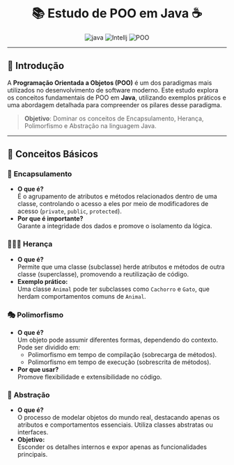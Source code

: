 <h1 align="center">📚 Estudo de POO em Java ☕</h1>

<div align="center">

  ![java](https://img.shields.io/badge/Java-ED8B00?style=for-the-badge&logo=openjdk&logoColor=white)
  ![Intellj](https://img.shields.io/badge/Made%20for-Intellij_IDEA-1f425f.svg)
  ![POO](https://img.shields.io/badge/Paradigma-POO-blue?style=for-the-badge)

</div>

---

## 📝 Introdução

A **Programação Orientada a Objetos (POO)** é um dos paradigmas mais utilizados no desenvolvimento de software moderno. Este estudo explora os conceitos fundamentais de POO em **Java**, utilizando exemplos práticos e uma abordagem detalhada para compreender os pilares desse paradigma.

> **Objetivo**: Dominar os conceitos de Encapsulamento, Herança, Polimorfismo e Abstração na linguagem Java.

---

## 🚀 Conceitos Básicos

### 🔐 **Encapsulamento**
- **O que é?**  
  É o agrupamento de atributos e métodos relacionados dentro de uma classe, controlando o acesso a eles por meio de modificadores de acesso (`private`, `public`, `protected`).  
- **Por que é importante?**  
  Garante a integridade dos dados e promove o isolamento da lógica.

### 👨‍👩‍👦 **Herança**
- **O que é?**  
  Permite que uma classe (subclasse) herde atributos e métodos de outra classe (superclasse), promovendo a reutilização de código.  
- **Exemplo prático:**  
  Uma classe `Animal` pode ter subclasses como `Cachorro` e `Gato`, que herdam comportamentos comuns de `Animal`.

### 🎭 **Polimorfismo**
- **O que é?**  
  Um objeto pode assumir diferentes formas, dependendo do contexto. Pode ser dividido em:
  - Polimorfismo em tempo de compilação (sobrecarga de métodos).
  - Polimorfismo em tempo de execução (sobrescrita de métodos).  
- **Por que usar?**  
  Promove flexibilidade e extensibilidade no código.

### 🧩 **Abstração**
- **O que é?**  
  O processo de modelar objetos do mundo real, destacando apenas os atributos e comportamentos essenciais. Utiliza classes abstratas ou interfaces.  
- **Objetivo:**  
  Esconder os detalhes internos e expor apenas as funcionalidades principais.

